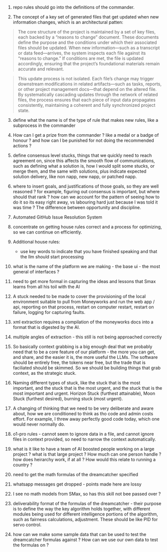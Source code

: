 1. repo rules should go into the definitions of the commander.

2. The concept of a key set of generated files that get updated when new
   information changes, which is an architectural patten:

> The core structure of the project is maintained by a set of key files, each
> backed by a “reasons to change” document. These documents define the purpose
> and the conditions under which their associated files should be updated. When
> new information—such as a transcript or data feed—arrives, the system inspects
> each file against its “reasons to change.” If conditions are met, the file is
> updated accordingly, ensuring that the project’s foundational materials remain
> accurate and relevant.

> This update process is not isolated. Each file’s change may trigger downstream
> modifications in related artifacts—such as tasks, reports, or other project
> management docs—that depend on the altered file. By systematically cascading
> updates through the network of related files, the process ensures that each
> piece of input data propagates consistently, maintaining a coherent and fully
> synchronized project state.

3. define what the name is of the type of rule that makes new rules, like a
   subprocess in the commander

4. How can I get a prize from the commander ? like a medal or a badge of honour
   ? and how can I be punished for not doing the recommended actions ?

5. define consensus level stucks, things that we quickly need to reach agreement
   on, since this affects the smooth flow of communications, such as defining
   what a solution is, how I would split some stucks, or merge them, and the
   same with solutions, plus indicate expected solution delivery, like non napp,
   new napp, or patched napp.

6. where to insert goals, and justifications of those goals, so they are well
   reasoned ? for example, figuring out consensus is important, but where should
   that rank ? how can we account for the pattern of seeing how to do it so its
   easy right away, vs labouring hard just because I was told it was time ? The
   difference between opportunity and discipline.

7. Automated GitHub Issue Resolution System

8. concentrate on getting house rules correct and a process for optimizing, so
   we can continue on efficiently.

9. Additional house rules:
   - use key words to indicate that you have finished speaking and that the llm
     should start processing

10. what is the name of the platform we are making - the base ui - the most
    general of interfaces ?

11. need to get more formal in capturing the ideas and lessons that Smax learns
    from all his toil with the AI

12. A stuck needed to be made to cover the provisioning of the local environment
    suitable to pull from Moneyworks and run the web app / api, reporting on
    that process, restart on computer restart, restart on failure, logging for
    capturing faults.

13. xml extraction requires a compilation of the moneyworks docs into a format
    that is digested by the AI.

14. multiple angles of extraction - this still is not being approached correctly

15. So basically context grabbing is a big enough deal that we probably need
    that to be a core feature of our platform - the more you can get, and share,
    and the easier it is, the more useful the LLMs. The software should be
    entirely free, the tokens near free, but the trade that is faciliated should
    be skimmed. So we should be building things that grab context, as the
    strategic stuck.

16. Naming different types of stuck, like the stuck that is the most important,
    and the stuck that is the most urgent, and the stuck that is the most
    important and urgent. Horizon Stuck (furthest attainable), Moon Stuck
    (furthest desired), burning stuck (most urgent).

17. A changing of thinking that we need to be very deliberate and aware about,
    how we are conditioned to think as tho code and admin costs effort. For
    example, I threw away perfectly good code today, which one would never
    normally do.

18. o1-pro rules - cannot seem to ignore data in a file, and cannot ignore files
    in context provided, so need to narrow the context automatically.

19. what is it like to have a team of AI boosted people working on a large
    project ? what is that large project ? How much can one person handle ? how
    does heirarchy work, if at all ? How would this relate to running a country
    ?

20. need to get the math formulas of the dreamcatcher specified

21. whatsapp messages get dropped - points made here are lossy

22. I see no math models from SMax, so has this skill not bee passed over ?

23. deliverability format of the formulas of the dreamcatcher - their purpose is
    to define the way the key algorithm holds together, with different modules
    being used for different intelligence portions of the algorithm, such as
    fairness calculations, adjustment. These should be like PID for servo
    control.

24. how can we make some sample data that can be used to test the dreamcatcher
    formulas against ? How can we use our own data to test the formulas on ?
